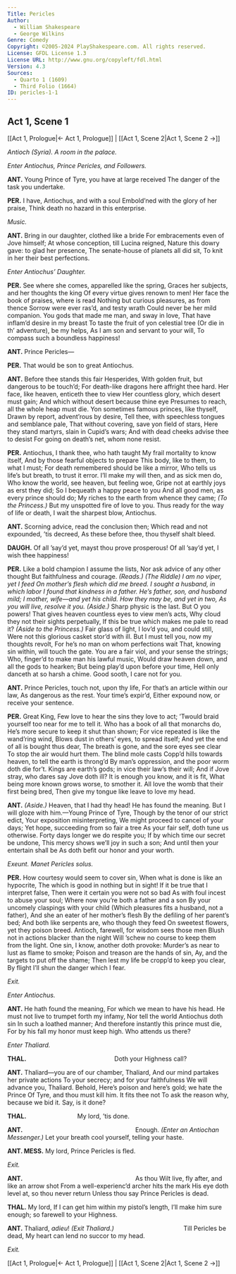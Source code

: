 ```yaml
---
Title: Pericles
Author: 
  - William Shakespeare
  - George Wilkins
Genre: Comedy
Copyright: ©2005-2024 PlayShakespeare.com. All rights reserved.
License: GFDL License 1.3
License URL: http://www.gnu.org/copyleft/fdl.html
Version: 4.3
Sources:
  - Quarto 1 (1609)
  - Third Folio (1664)
ID: pericles-1-1
---
```


## Act 1, Scene 1
[[Act 1, Prologue|← Act 1, Prologue]] | [[Act 1, Scene 2|Act 1, Scene 2 →]]

*Antioch (Syria). A room in the palace.*

*Enter Antiochus, Prince Pericles, and Followers.*

**ANT.**
Young Prince of Tyre, you have at large received
The danger of the task you undertake.

**PER.**
I have, Antiochus, and with a soul
Embold’ned with the glory of her praise,
Think death no hazard in this enterprise.

*Music.*

**ANT.**
Bring in our daughter, clothed like a bride
For embracements even of Jove himself;
At whose conception, till Lucina reigned,
Nature this dowry gave: to glad her presence,
The senate-house of planets all did sit,
To knit in her their best perfections.

*Enter Antiochus’ Daughter.*

**PER.**
See where she comes, apparelled like the spring,
Graces her subjects, and her thoughts the king
Of every virtue gives renown to men!
Her face the book of praises, where is read
Nothing but curious pleasures, as from thence
Sorrow were ever ras’d, and testy wrath
Could never be her mild companion.
You gods that made me man, and sway in love,
That have inflam’d desire in my breast
To taste the fruit of yon celestial tree
(Or die in th’ adventure), be my helps,
As I am son and servant to your will,
To compass such a boundless happiness!

**ANT.**
Prince Pericles⁠—

**PER.**
That would be son to great Antiochus.

**ANT.**
Before thee stands this fair Hesperides,
With golden fruit, but dangerous to be touch’d;
For death-like dragons here affright thee hard.
Her face, like heaven, enticeth thee to view
Her countless glory, which desert must gain;
And which without desert because thine eye
Presumes to reach, all the whole heap must die.
Yon sometimes famous princes, like thyself,
Drawn by report, advent’rous by desire,
Tell thee, with speechless tongues and semblance pale,
That without covering, save yon field of stars,
Here they stand martyrs, slain in Cupid’s wars;
And with dead cheeks advise thee to desist
For going on death’s net, whom none resist.

**PER.**
Antiochus, I thank thee, who hath taught
My frail mortality to know itself,
And by those fearful objects to prepare
This body, like to them, to what I must;
For death remembered should be like a mirror,
Who tells us life’s but breath, to trust it error.
I’ll make my will then, and as sick men do,
Who know the world, see heaven, but feeling woe,
Gripe not at earthly joys as erst they did;
So I bequeath a happy peace to you
And all good men, as every prince should do;
My riches to the earth from whence they came;
*(To the Princess.)*
But my unspotted fire of love to you.
Thus ready for the way of life or death,
I wait the sharpest blow, Antiochus.

**ANT.**
Scorning advice, read the conclusion then;
Which read and not expounded, ’tis decreed,
As these before thee, thou thyself shalt bleed.

**DAUGH.**
Of all ’say’d yet, mayst thou prove prosperous!
Of all ’say’d yet, I wish thee happiness!

**PER.**
Like a bold champion I assume the lists,
Nor ask advice of any other thought
But faithfulness and courage.
*(Reads.)*
*(The Riddle)*
*I am no viper, yet I feed*
*On mother’s flesh which did me breed.*
*I sought a husband, in which labor*
*I found that kindness in a father.*
*He’s father, son, and husband mild;*
*I mother, wife—and yet his child.*
*How they may be, and yet in two,*
*As you will live, resolve it you.*
*(Aside.)*
Sharp physic is the last. But O you powers!
That gives heaven countless eyes to view men’s acts,
Why cloud they not their sights perpetually,
If this be true which makes me pale to read it?
*(Aside to the Princess.)*
Fair glass of light, I lov’d you, and could still,
Were not this glorious casket stor’d with ill.
But I must tell you, now my thoughts revolt,
For he’s no man on whom perfections wait
That, knowing sin within, will touch the gate.
You are a fair viol, and your sense the strings;
Who, finger’d to make man his lawful music,
Would draw heaven down, and all the gods to hearken;
But being play’d upon before your time,
Hell only danceth at so harsh a chime.
Good sooth, I care not for you.

**ANT.**
Prince Pericles, touch not, upon thy life,
For that’s an article within our law,
As dangerous as the rest. Your time’s expir’d,
Either expound now, or receive your sentence.

**PER.**
Great King,
Few love to hear the sins they love to act;
’Twould braid yourself too near for me to tell it.
Who has a book of all that monarchs do,
He’s more secure to keep it shut than shown;
For vice repeated is like the wand’ring wind,
Blows dust in others’ eyes, to spread itself;
And yet the end of all is bought thus dear,
The breath is gone, and the sore eyes see clear
To stop the air would hurt them. The blind mole casts
Copp’d hills towards heaven, to tell the earth is throng’d
By man’s oppression, and the poor worm doth die for’t.
Kings are earth’s gods; in vice their law’s their will;
And if Jove stray, who dares say Jove doth ill?
It is enough you know, and it is fit,
What being more known grows worse, to smother it.
All love the womb that their first being bred,
Then give my tongue like leave to love my head.

**ANT.**
*(Aside.)*
Heaven, that I had thy head! He has found the meaning.
But I will gloze with him.—Young Prince of Tyre,
Though by the tenor of our strict edict,
Your exposition misinterpreting,
We might proceed to cancel of your days;
Yet hope, succeeding from so fair a tree
As your fair self, doth tune us otherwise.
Forty days longer we do respite you;
If by which time our secret be undone,
This mercy shows we’ll joy in such a son;
And until then your entertain shall be
As doth befit our honor and your worth.

*Exeunt. Manet Pericles solus.*

**PER.**
How courtesy would seem to cover sin,
When what is done is like an hypocrite,
The which is good in nothing but in sight!
If it be true that I interpret false,
Then were it certain you were not so bad
As with foul incest to abuse your soul;
Where now you’re both a father and a son
By your uncomely claspings with your child
(Which pleasures fits a husband, not a father),
And she an eater of her mother’s flesh
By the defiling of her parent’s bed;
And both like serpents are, who though they feed
On sweetest flowers, yet they poison breed.
Antioch, farewell, for wisdom sees those men
Blush not in actions blacker than the night
Will ’schew no course to keep them from the light.
One sin, I know, another doth provoke:
Murder’s as near to lust as flame to smoke;
Poison and treason are the hands of sin,
Ay, and the targets to put off the shame;
Then lest my life be cropp’d to keep you clear,
By flight I’ll shun the danger which I fear.

*Exit.*

*Enter Antiochus.*

**ANT.**
He hath found the meaning,
For which we mean to have his head.
He must not live to trumpet forth my infamy,
Nor tell the world Antiochus doth sin
In such a loathed manner;
And therefore instantly this prince must die,
For by his fall my honor must keep high.
Who attends us there?

*Enter Thaliard.*

**THAL.**
              Doth your Highness call?

**ANT.**
Thaliard—you are of our chamber, Thaliard,
And our mind partakes her private actions
To your secrecy; and for your faithfulness
We will advance you, Thaliard. Behold,
Here’s poison and here’s gold; we hate the Prince
Of Tyre, and thou must kill him. It fits thee not
To ask the reason why, because we bid it.
Say, is it done?

**THAL.**
        My lord, ’tis done.

**ANT.**
                  Enough.
*(Enter an Antiochan Messenger.)*
Let your breath cool yourself, telling your haste.

**ANT. MESS.**
My lord, Prince Pericles is fled.

*Exit.*

**ANT.**
                  As thou
Wilt live, fly after, and like an arrow shot
From a well-experienc’d archer hits the mark
His eye doth level at, so thou never return
Unless thou say Prince Pericles is dead.

**THAL.**
My lord,
If I can get him within my pistol’s length,
I’ll make him sure enough; so farewell to your Highness.

**ANT.**
Thaliard, *adieu*!
*(Exit Thaliard.)*
           Till Pericles be dead,
My heart can lend no succor to my head.

*Exit.*

[[Act 1, Prologue|← Act 1, Prologue]] | [[Act 1, Scene 2|Act 1, Scene 2 →]]
